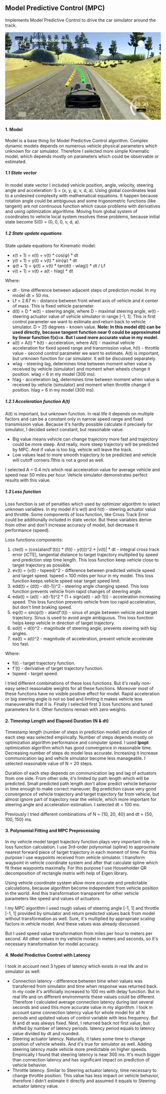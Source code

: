 ## Model Predictive Control (MPC)

Implements Model Predictive Control to drive the car simulator around the track.

![Model Predictive Control](./images/main.jpg)

#### 1. Model
Model is a base thing for Model Predictive Control algorithm. Complex dynamic models depends on numerous vehicle physical parameters which unknown for car simulator. Therefore I selected more simple Kinematic model, which depends mostly on parameters which could be observable or estimated.

##### 1.1 State vector

In model state vector I included vehicle position, angle, velocity, steering angle and acceleration: S = (x, y, ψ, v, d, a). Using global coordinates lead to a undesired complexity with mathematical equations. It happen because rotation angle could be ambiguous and some trigonometric functions (like tangent) are not continuous function which cause problems with derivatives and using optimization algorithms. Moving from global system of coordinates to vehicle local system resolves these problems, because initial state become S(0) = (0, 0, 0, v, d, a).

##### 1.2 State update equations

State update equations for Kinematic model:

* x(t + 1) = x(t) + v(t) \* cos(ψ) \* dt
* y(t + 1) = y(t) + v(t) \* sin(ψ) \* dt
* ψ(t + 1) = ψ(t) + v(t) \* tan(d(t - wlag)) \* dt / Lf
* v(t + 1) = v(t) + a(t - hlag) \* dt

Where:
* dt - time difference between adjacent steps of prediction model. In my model dt = 50 ms.
* Lf = 2.67 m - distance between front wheel axis of vehicle and it center of mass. This is fixed vehicle parameter.
* d(t) = D \* w(t) - steering angle, where D - maximal steering angle, w(t) - steering actuator value of vehicle simulator in range [-1, 1]. This is first control parameter we want to estimate and return back to vehicle simulator. D = 25 degrees - known value. **Note: In this model d(t) can be used directly, because tangent function near 0 could be approximated by linear function f(x)=x. But I used more accurate value in my model.**
* a(t) = A(t) \* h(t) - acceleration, where A(t) - maximal vehicle acceleration for fixed speed range and transmission value, h(t) - throttle value - second control parameter we want to estimate.
A(t) is important, but unknown function for car simulator. It will be discussed separately.
* wlag - steering lag, determines time between moment when value is received by vehicle (simulator) and moment when wheels change it position. wlag = 6 in my model (300 ms).
* hlag - acceleration lag, determines time between moment when value is received by vehicle (simulator) and moment when throttle change it position. hlag = 6 in my model (300 ms).

##### 1.2.1 Acceleration function A(t)

A(t) is important, but unknown function. In real life it depends on multiple factors and can be a constant only in narrow speed range and fixed transmission value. Because it's hardly possible calculate it precisely for simulator, I decided select constant, but reasonable value.
* Big value means vehicle can change trajectory more fast and trajectory could be more steep. And really, more steep trajectory will be predicted by MPC. And if value is too big, vehicle will leave the track.
* Low values lead to more smooth trajectory to be predicted and vehicle will cutoff corners.Tthis is not a good as well.

I selected A = 0.4 m/s which real acceleration value for average vehicle and speed near 50 miles per hour. Vehicle simulator demonstrates perfect results with this value.

##### 1.3 Loss function
Loss function is set of penalties which used by optimizer algorithm to select unknown variables. In my model it's w(t) and h(t) - steering actuator value and throttle.
Some components of loss function, like Cross Track Error could be additionally included in state vector. But these variables derive from other and don't increase accuracy of model, but decrease it performance (speed).

Loss functions components:
1. cte(t) = (cos(atan(f'(t))) \* (f(t) - y(t)))^2 \* |v(t)| \* dt - integral cross track error (iCTE), tangential distance to target trajectory multiplied by speed and prediction step time length. This loss function keep vehicle close to target trajectory as possible.
2. ev(t) = (v(t) - tspeed)^2 - difference between predicted vehicle speed and target speed. tspeed = 100 miles per hour in my model. This loss function keeps vehicle speed near target speed limit.
3. edd(t) = (d(t) - d(t-1))^2 - steering angle changing speed. This loss function prevents vehicle from rapid changes of steering angle.
4. eda(t) = (a(t) - a(t-1))^2 \* (1 + sign(a(t) - a(t-1))) - acceleration increasing speed. This loss function prevents vehicle from too rapid acceleration, but don't limit braking speed.
5. eψ(t) = sin(ψ(t) - atan(f'(t)) - sinus of angle between vehicle and target trajectory. Sinus is used to avoid angle ambiguous. This loss function helps keep vehicle in direction of target trajectory.
6. ed(t) = d(t)^2 - magnitude of steering angle, prevents steering with big angles.
7. ea(t) = a(t)^2 - magnitude of acceleration, prevent vehicle accelerate too fast.

Where:
* f(t) - target trajectory function.
* f'(t) - derivative of target trajectory function.
* tspeed - target speed.

I tried different combinations of these loss functions. But it's really non-easy select reasonable  weights for all these functions. Moreover most of these functions have no visible positive effect for model. Rapid acceleration or big steering angle is not so bad and limiting it makes vehicle less maneuverable that it is. Finally I selected first 3 loss functions and tuned parameters for it. Other functions remain with zero weights.

#### 2. Timestep Length and Elapsed Duration (N & dt)
Timestamp length (number of steps in prediction model) and duration of each step was selected empirically. Number of steps depends mostly on optimization algorithm performance and computer speed. I used **Ipopt** optimization algorithm which has good convergence in reasonable time. Decreasing number of steps do model less accurate. Increasing it increase communication lag and vehicle simulator become less manageable.
I selected reasonable value of N = 20 steps.

Duration of each step depends on communication lag and lag of actuators from one side. From other side, it's limited by path length which will be predicted. Small predicted path length don't allow predict vehicle behavior in time enough to make correct maneuver. Big prediction cause very good convergence of vehicle trajectory and target trajectory far from vehicle, but almost ignore part of trajectory near the vehicle, which more important for steering angle and acceleration estimation.
I selected dt = 100 ms.

Previously I tried different combinations of N = {10, 20, 40} and dt = {50, 100, 150} ms.

#### 3. Polynomial Fitting and MPC Preprocessing

In my vehicle model target trajectory function plays very important role in loss function calculation. I use 3rd-order polynomial (spline) to approximate nearest forward piece of target trajectory in each moment of time. For this purpose I use waypoints received from vehicle simulator.
I transform waypoint in vehicle coordinate system and after that calculate spline which fit these waypoints maximally. For this purpose I use Householder QR decomposition of rectangle matrix with help of Eigen library.

Using vehicle coordinate system allow more accurate and predictable calculations, because algorithm become independent from vehicle position in the world. And this transformation transparent for other vehicle parameters like speed and values of actuators.

I my MPC algorithm I used rough values of steering angle [-1, 1] and throttle [-1, 1] provided by simulator and return predicted values back from model without transformation as well. Sure, it's multiplied by appropriate scaling factors in vehicle model. And these values was already discussed.

But I used speed value transformation from miles per hour to meters per second. All other values in my vehicle model in meters and seconds, so it's necessary transformation for model accuracy.

#### 4. Model Predictive Control with Latency
I took in account next 3 types of latency which exists in real life and in simulator as well:
* Connection latency - difference between time when values was transferred from simulator and time when response was returned back. In my code it's artificially increased to 100 ms with delay function. But in real life and on different environments these values could be different. Therefore I calculated average connection latency during last several seconds and used this more accurate value in my algorithm. I took in account same connection latency value for whole model for all N periods and updated values of control variable with less frequency. But N and dt was always fixed. Next, I returned back not first value, but shifted by number of latency periods. latency period equals to latency value divided by dt and rounded.
* Steering actuator latency. Naturally, it takes some time to change position of vehicle wheels. And it's true for simulator as well. Adding steering latency made vehicle more predictable on higher speeds. Empirically I found that steering latency is near 300 ms. It's much bigger than connection latency and has significant impact on prediction of vehicle behavior.
* Throttle latency. Similar to Steering actuator latency, time necessary to change throttle position. This value has less impact on vehicle behavior, therefore I didn't estimate it directly and assumed it equals to Steering actuator latency value.  
